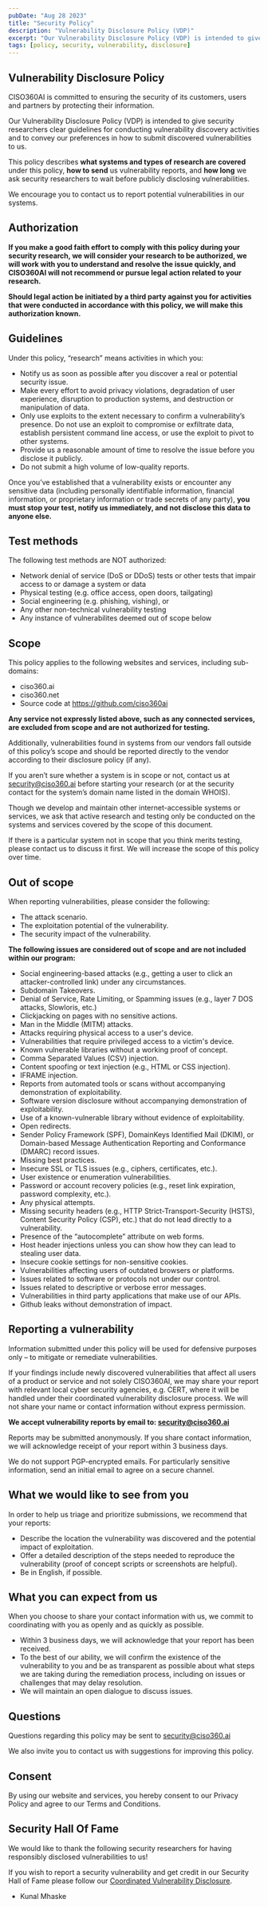 ```yaml
---
pubDate: "Aug 28 2023"
title: "Security Policy"
description: "Vulnerability Disclosure Policy (VDP)"
excerpt: "Our Vulnerability Disclosure Policy (VDP) is intended to give security researchers clear guidelines for conducting vulnerability discovery activities and to convey our preferences in how to submit discovered vulnerabilities to us."
tags: [policy, security, vulnerability, disclosure]
---
```


## Vulnerability Disclosure Policy
CISO360AI is committed to ensuring the security of its customers, users and partners by protecting their information.

Our Vulnerability Disclosure Policy (VDP) is intended to give security researchers clear guidelines for conducting vulnerability discovery activities and to convey our preferences in how to submit discovered vulnerabilities to us.

This policy describes **what systems and types of research are covered** under this policy, **how to send** us vulnerability reports, and **how long** we ask security researchers to wait before publicly disclosing vulnerabilities.

We encourage you to contact us to report potential vulnerabilities in our systems.

## Authorization
**If you make a good faith effort to comply with this policy during your security research, we will consider your research to be authorized, we will work with you to understand and resolve the issue quickly, and CISO360AI will not recommend or pursue legal action related to your research.**

**Should legal action be initiated by a third party against you for activities that were conducted in accordance with this policy, we will make this authorization known.**

## Guidelines
Under this policy, “research” means activities in which you:

- Notify us as soon as possible after you discover a real or potential security issue.
- Make every effort to avoid privacy violations, degradation of user experience, disruption to production systems, and destruction or manipulation of data.
- Only use exploits to the extent necessary to confirm a vulnerability’s presence. Do not use an exploit to compromise or exfiltrate data, establish persistent command line access, or use the exploit to pivot to other systems.
- Provide us a reasonable amount of time to resolve the issue before you disclose it publicly.
- Do not submit a high volume of low-quality reports.

Once you’ve established that a vulnerability exists or encounter any sensitive data (including personally identifiable information, financial information, or proprietary information or trade secrets of any party), **you must stop your test, notify us immediately, and not disclose this data to anyone else.**

## Test methods
The following test methods are NOT authorized:

- Network denial of service (DoS or DDoS) tests or other tests that impair access to or damage a system or data
- Physical testing (e.g. office access, open doors, tailgating)
- Social engineering (e.g. phishing, vishing), or
- Any other non-technical vulnerability testing
- Any instance of vulnerabilites deemed out of scope below

## Scope
This policy applies to the following websites and services, including sub-domains:

- ciso360.ai
- ciso360.net
- Source code at https://github.com/ciso360ai

**Any service not expressly listed above, such as any connected services, are excluded from scope and are not authorized for testing.** 

Additionally, vulnerabilities found in systems from our vendors fall outside of this policy’s scope and should be reported directly to the vendor according to their disclosure policy (if any). 

If you aren’t sure whether a system is in scope or not, contact us at security@ciso360.ai before starting your research (or at the security contact for the system’s domain name listed in the domain WHOIS).

Though we develop and maintain other internet-accessible systems or services, we ask that active research and testing only be conducted on the systems and services covered by the scope of this document. 

If there is a particular system not in scope that you think merits testing, please contact us to discuss it first. We will increase the scope of this policy over time.

## Out of scope
When reporting vulnerabilities, please consider the following:

- The attack scenario.
- The exploitation potential of the vulnerability.
- The security impact of the vulnerability.
 
**The following issues are considered out of scope and are not included within our program:**

- Social engineering-based attacks (e.g., getting a user to click an attacker-controlled link) under any circumstances.
- Subdomain Takeovers.
- Denial of Service, Rate Limiting, or Spamming issues (e.g., layer 7 DOS attacks, Slowloris, etc.)
- Clickjacking on pages with no sensitive actions.
- Man in the Middle (MITM) attacks.
- Attacks requiring physical access to a user's device.
- Vulnerabilities that require privileged access to a victim's device.
- Known vulnerable libraries without a working proof of concept.
- Comma Separated Values (CSV) injection.
- Content spoofing or text injection (e.g., HTML or CSS injection).
- IFRAME injection.
- Reports from automated tools or scans without accompanying demonstration of exploitability.
- Software version disclosure without accompanying demonstration of exploitability.
- Use of a known-vulnerable library without evidence of exploitability.
- Open redirects.
- Sender Policy Framework (SPF), DomainKeys Identified Mail (DKIM), or Domain-based Message Authentication Reporting and Conformance (DMARC) record issues.
- Missing best practices.
- Insecure SSL or TLS issues (e.g., ciphers, certificates, etc.).
- User existence or enumeration vulnerabilities.
- Password or account recovery policies (e.g., reset link expiration, password complexity, etc.).
- Any physical attempts.
- Missing security headers (e.g., HTTP Strict-Transport-Security (HSTS), Content Security Policy (CSP), etc.) that do not lead directly to a vulnerability.
- Presence of the “autocomplete” attribute on web forms.
- Host header injections unless you can show how they can lead to stealing user data.
- Insecure cookie settings for non-sensitive cookies.
- Vulnerabilities affecting users of outdated browsers or platforms.
- Issues related to software or protocols not under our control.
- Issues related to descriptive or verbose error messages.
- Vulnerabilities in third party applications that make use of our APIs.
- Github leaks without demonstration of impact.

## Reporting a vulnerability
Information submitted under this policy will be used for defensive purposes only – to mitigate or remediate vulnerabilities.

If your findings include newly discovered vulnerabilities that affect all users of a product or service and not solely CISO360AI, we may share your report with relevant local cyber security agencies, e.g. CERT, where it will be handled under their coordinated vulnerability disclosure process. We will not share your name or contact information without express permission.

**We accept vulnerability reports by email to: security@ciso360.ai**

Reports may be submitted anonymously. If you share contact information, we will acknowledge receipt of your report within 3 business days.

We do not support PGP-encrypted emails. For particularly sensitive information, send an initial email to agree on a secure channel.

## What we would like to see from you
In order to help us triage and prioritize submissions, we recommend that your reports:

- Describe the location the vulnerability was discovered and the potential impact of exploitation.
- Offer a detailed description of the steps needed to reproduce the vulnerability (proof of concept scripts or screenshots are helpful).
- Be in English, if possible.

## What you can expect from us
When you choose to share your contact information with us, we commit to coordinating with you as openly and as quickly as possible.

- Within 3 business days, we will acknowledge that your report has been received.
- To the best of our ability, we will confirm the existence of the vulnerability to you and be as transparent as possible about what steps we are taking during the remediation process, including on issues or challenges that may delay resolution.
- We will maintain an open dialogue to discuss issues.

## Questions
Questions regarding this policy may be sent to security@ciso360.ai

We also invite you to contact us with suggestions for improving this policy.

## Consent
By using our website and services, you hereby consent to our Privacy Policy and agree to our Terms and Conditions.

## Security Hall Of Fame

We would like to thank the following security researchers for having responsibly disclosed vulnerabilities to us!

If you wish to report a security vulnerability and get credit in our Security Hall of Fame please follow our [Coordinated Vulnerability Disclosure](https://ciso360.ai/security-policy/).

  * Kunal Mhaske
